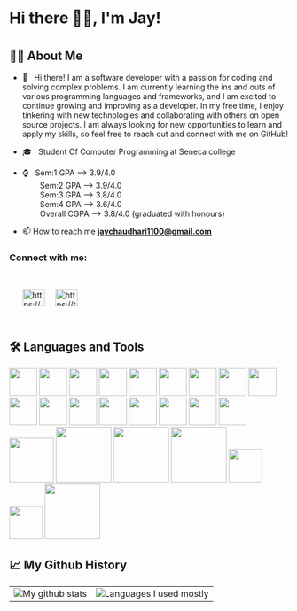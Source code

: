 ### <h1>Hi there 👋🏽, I'm Jay!<h1>


<h2> 👦🏽 About Me </h2>

- 🤩 &nbsp; Hi there! I am a software developer with a passion for coding and solving complex problems. I am currently learning the ins and outs of various        programming languages and frameworks, and I am excited to continue growing and improving as a developer. In my free time, I enjoy tinkering with new technologies and   collaborating with others on open source projects. I am always looking for new opportunities to learn and apply my skills, so feel free to reach out and connect with     me on GitHub!

- 🎓 &nbsp; Student Of Computer Programming at Seneca college
- ⌚ &nbsp; Sem:1 GPA --> 3.9/4.0 <br>
  &nbsp;&nbsp;&nbsp;&nbsp;&nbsp;&nbsp;&nbsp; Sem:2 GPA --> 3.9/4.0 <br>
  &nbsp;&nbsp;&nbsp;&nbsp;&nbsp;&nbsp;&nbsp; Sem:3 GPA --> 3.8/4.0 <br>
  &nbsp;&nbsp;&nbsp;&nbsp;&nbsp;&nbsp;&nbsp; Sem:4 GPA --> 3.6/4.0 <br>
  &nbsp;&nbsp;&nbsp;&nbsp;&nbsp;&nbsp;&nbsp; Overall CGPA --> 3.8/4.0 (graduated with honours)
- 📫 How to reach me **jaychaudhari1100@gmail.com**  
  
<h3 align="left"> Connect with me: </h3>
  <br/>
<p align="left">
  &nbsp;&nbsp;&nbsp;&nbsp;&nbsp;
<a href="https://www.linkedin.com/in/chaudhari-jay/" target="_blank"><img align="center" src="https://raw.githubusercontent.com/rahuldkjain/github-profile-readme-generator/master/src/images/icons/Social/linked-in-alt.svg" alt="https://www.linkedin.com/in/chaudhari-jay/" height="30" width="40" /></a>&nbsp;&nbsp;&nbsp;&nbsp;
<a href="https://twitter.com/Jaychaudhari_Ca" target="_blank"><img align="center" src="https://raw.githubusercontent.com/rahuldkjain/github-profile-readme-generator/master/src/images/icons/Social/twitter.svg" alt="https://twitter.com/Jaychaudhari_Ca" height="30" width="40" /></a>
</p><br/>
  
<h2>🛠 Languages and Tools</h2>
<p><img width="50" src="https://cdn.jsdelivr.net/gh/devicons/devicon/icons/c/c-original.svg" />&nbsp;<img width="50" src="https://cdn.jsdelivr.net/gh/devicons/devicon/icons/cplusplus/cplusplus-original.svg" />&nbsp;<img width="50" src="https://cdn.jsdelivr.net/gh/devicons/devicon/icons/html5/html5-original-wordmark.svg" />&nbsp;<img width="50" src="https://cdn.jsdelivr.net/gh/devicons/devicon/icons/css3/css3-original-wordmark.svg" />&nbsp;<img width="50" src="https://cdn.jsdelivr.net/gh/devicons/devicon/icons/javascript/javascript-original.svg" />&nbsp;<img width="50" src="https://cdn.jsdelivr.net/gh/devicons/devicon/icons/mysql/mysql-original-wordmark.svg" />&nbsp;<img width="50" src="https://cdn.jsdelivr.net/gh/devicons/devicon/icons/postgresql/postgresql-original-wordmark.svg" />&nbsp;<img width="50" src="https://cdn.jsdelivr.net/gh/devicons/devicon/icons/bootstrap/bootstrap-original-wordmark.svg" />&nbsp;<img width="50" src="https://cdn.jsdelivr.net/gh/devicons/devicon/icons/react/react-original-wordmark.svg" />&nbsp;<img width="50" src="https://cdn.jsdelivr.net/gh/devicons/devicon/icons/jquery/jquery-original-wordmark.svg" />&nbsp;<img width="50" src="https://cdn.jsdelivr.net/gh/devicons/devicon/icons/nodejs/nodejs-original-wordmark.svg" />&nbsp;<img width="50" src="https://cdn.jsdelivr.net/gh/devicons/devicon/icons/express/express-original-wordmark.svg" />&nbsp;<img width="50" src="https://cdn.jsdelivr.net/gh/devicons/devicon/icons/nextjs/nextjs-original-wordmark.svg" />&nbsp;<img width="50" src="https://cdn.jsdelivr.net/gh/devicons/devicon/icons/java/java-original-wordmark.svg" />&nbsp;<img width="50" src="https://cdn.jsdelivr.net/gh/devicons/devicon/icons/python/python-original-wordmark.svg" />&nbsp;<img width="50" src="https://cdn.iconscout.com/icon/premium/png-256-thumb/api-development-5-959374.png" />&nbsp;<img width="50" src="https://cdn.jsdelivr.net/gh/devicons/devicon/icons/vscode/vscode-original-wordmark.svg" />&nbsp;<img width="80" src="https://cdn.jsdelivr.net/gh/devicons/devicon/icons/visualstudio/visualstudio-plain-wordmark.svg" />&nbsp;<img width="100" src="https://cdn.jsdelivr.net/gh/devicons/devicon/icons/codepen/codepen-original-wordmark.svg"/>&nbsp;<img width="100" src="https://cdn.jsdelivr.net/gh/devicons/devicon/icons/atom/atom-original-wordmark.svg" />&nbsp;<img width="100" src="https://cdn.jsdelivr.net/gh/devicons/devicon/icons/handlebars/handlebars-original-wordmark.svg" />&nbsp;<img width="60" src="https://cdn.jsdelivr.net/gh/devicons/devicon/icons/jest/jest-plain.svg" />&nbsp;<img width="60" src="https://cdn.jsdelivr.net/gh/devicons/devicon/icons/putty/putty-original.svg" />&nbsp;<img width="100" src="https://cdn.jsdelivr.net/gh/devicons/devicon/icons/mongodb/mongodb-original-wordmark.svg" /></p>
  

<h2>📈 My Github History</h2>

 |       |  |
| :----: |    :----:   |
| ![My github stats](https://github-readme-stats.vercel.app/api?username=JayAtSeneca&show_icons=true&theme=radical)| ![Languages I used mostly](https://github-readme-stats.vercel.app/api/top-langs/?username=JayAtSeneca&layout=compact&theme=radical&langs_count=8)|
